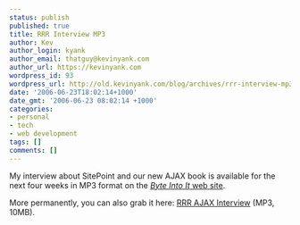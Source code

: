 ```yaml
---
status: publish
published: true
title: RRR Interview MP3
author: Kev
author_login: kyank
author_email: thatguy@kevinyank.com
author_url: https://kevinyank.com
wordpress_id: 93
wordpress_url: http://old.kevinyank.com/blog/archives/rrr-interview-mp3/
date: '2006-06-23T18:02:14+1000'
date_gmt: '2006-06-23 08:02:14 +1000'
categories:
- personal
- tech
- web development
tags: []
comments: []
---
```

<p>My interview about SitePoint and our new AJAX book is available for the next four weeks in MP3 format on the <a href="http://rrr.org.au/onair.php?pid=24"><cite>Byte Into It</cite> web site</a>.</p>
<p>More permanently, you can also grab it here: <a href="/blog/wp-content/uploads/BII3RRRWed21Jun2006.mp3">RRR AJAX Interview</a> (MP3, 10MB).</p>

